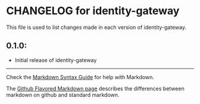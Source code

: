 # CHANGELOG for identity-gateway

This file is used to list changes made in each version of identity-gateway.

## 0.1.0:

* Initial release of identity-gateway

- - -
Check the [Markdown Syntax Guide](http://daringfireball.net/projects/markdown/syntax) for help with Markdown.

The [Github Flavored Markdown page](http://github.github.com/github-flavored-markdown/) describes the differences between markdown on github and standard markdown.

